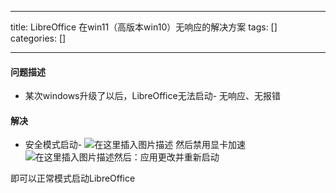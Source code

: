 
--- 
title:  LibreOffice 在win11（高版本win10）无响应的解决方案 
tags: []
categories: [] 

---
#### 问题描述
- 某次windows升级了以后，LibreOffice无法启动- 无响应、无报错
#### 解决
- 安全模式启动- <img src="https://img-blog.csdnimg.cn/2a789c95f59d43e8b55cd71eafe2642c.png" alt="在这里插入图片描述"> 然后禁用显卡加速
<img src="https://img-blog.csdnimg.cn/07b9b419a389453b930b1a1335566949.png" alt="在这里插入图片描述">然后：应用更改并重新启动

即可以正常模式启动LibreOffice
